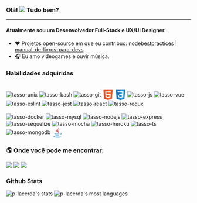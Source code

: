 
### Olá! <img src="https://raw.githubusercontent.com/kaueMarques/kaueMarques/master/hi.gif" width="30px"> Tudo bem?</h3>
  
- - -
  
#### Atualmente sou um **Desenvolvedor Full-Stack** e UX/UI Designer.
- ❤️ Projetos open-source em que eu contribuo: [nodebestpractices](https://github.com/p-lacerda/nodebestpractices) | [manual-de-livros-para-devs](https://github.com/Emanuelit/Manual-de-Livros-para-Devs)
- 🎧 Eu amo videogames e ouvir música. 

### Habilidades adquiridas
<div style="display: inline_block">
  <div id="fronticons" style="display: inline_block"><br>
  <img align="center" alt="tasso-unix" height="30" src="https://cdn.jsdelivr.net/gh/devicons/devicon/icons/unix/unix-original.svg">
  <img align="center" alt="tasso-bash" height="30" src="https://cdn.jsdelivr.net/gh/devicons/devicon/icons/bash/bash-original.svg">
  <img align="center" alt="tasso-git" height="30" src="https://cdn.jsdelivr.net/gh/devicons/devicon/icons/git/git-original.svg">
  <img align="center" alt="tasso-html" height="30" src="https://raw.githubusercontent.com/devicons/devicon/master/icons/html5/html5-original.svg">
  <img align="center" alt="tasso-css" height="30" src="https://raw.githubusercontent.com/devicons/devicon/master/icons/css3/css3-original.svg">
  <img align="center" alt="tasso-js" height="30" src="https://cdn.jsdelivr.net/gh/devicons/devicon/icons/javascript/javascript-original.svg">
  <img align="center" alt="tasso-vue" height="30" src="https://cdn.jsdelivr.net/gh/devicons/devicon/icons/vuejs/vuejs-original.svg">
  <img align="center" alt="tasso-eslint" height="30" src="https://cdn.jsdelivr.net/gh/devicons/devicon/icons/eslint/eslint-original.svg">
  <img align="center" alt="tasso-jest" height="30" src="https://cdn.jsdelivr.net/gh/devicons/devicon/icons/jest/jest-plain.svg">
  <img align="center" alt="tasso-react" height="30" src="https://cdn.jsdelivr.net/gh/devicons/devicon/icons/react/react-original.svg">
  <img align="center" alt="tasso-redux" height="30" src="https://cdn.jsdelivr.net/gh/devicons/devicon/icons/redux/redux-original.svg">
</div>
<div id="backicons" style="display: inline_block"><br>
  <img align="center" alt="tasso-docker" height="30" src="https://cdn.jsdelivr.net/gh/devicons/devicon/icons/docker/docker-original.svg">
  <img align="center" alt="tasso-mysql" height="30" src="https://cdn.jsdelivr.net/gh/devicons/devicon/icons/mysql/mysql-original.svg">
  <img align="center" alt="tasso-nodejs" height="30" src="https://cdn.jsdelivr.net/gh/devicons/devicon/icons/nodejs/nodejs-original.svg">
  <img align="center" alt="tasso-express" height="30" src="https://cdn.jsdelivr.net/gh/devicons/devicon/icons/express/express-original.svg">
  <img align="center" alt="tasso-sequelize" height="30" src="https://cdn.jsdelivr.net/gh/devicons/devicon/icons/sequelize/sequelize-original.svg">
  <img align="center" alt="tasso-mocha" height="30" src="https://cdn.jsdelivr.net/gh/devicons/devicon/icons/mocha/mocha-plain.svg">
  <img align="center" alt="tasso-heroku" height="30" src="https://cdn.jsdelivr.net/gh/devicons/devicon/icons/heroku/heroku-original.svg">
  <img align="center" alt="tasso-ts" height="30" src="https://cdn.jsdelivr.net/gh/devicons/devicon/icons/typescript/typescript-original.svg">
  <img align="center" alt="tasso-mongodb" height="30" src="https://cdn.jsdelivr.net/gh/devicons/devicon/icons/mongodb/mongodb-original.svg">
  <img align="center" alt="tasso-java" height="30" src="https://raw.githubusercontent.com/devicons/devicon/master/icons/java/java-original.svg">
</div>

  
### 🌎 Onde você pode me encontrar:
<div>
  <a href = "mailto:paulooliveiralacerda@gmail.com"><img src="https://img.shields.io/badge/Gmail-D14836?style=for-the-badge&logo=gmail&logoColor=white"></a>
  <a href="https://www.linkedin.com/in/tassolacerda/" ><img src="https://img.shields.io/badge/LinkedIn-0077B5?style=for-the-badge&logo=linkedin&logoColor=white"></a>
  <a href="https://stackoverflow.com/users/16568893/paulo-de-tasso" ><img src="https://img.shields.io/badge/Stack_Overflow-FE7A16?style=for-the-badge&logo=stack-overflow&logoColor=white"></a>
</div>
  
  
<div align="left">
  <h3>Github Stats</h3>
<img width="400em" height="160em" src="https://github-readme-stats.vercel.app/api?username=p-lacerda&count_private=true&show_icons=true&include_all_commits=true&theme=github_dark" alt="p-lacerda's stats"/>
  <img width="400em" height="160em" src="https://github-readme-stats.vercel.app/api/top-langs/?username=p-lacerda&hide=TeX&layout=compact&theme=github_dark" alt="p-lacerda's most languages"/>
</div>



